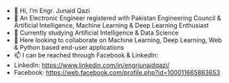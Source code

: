 - 👋 Hi, I’m Engr. Junaid Qazi 
- 👀 An Electronic Engineer registered with Pakistan Engineering Council & Artificial Intelligence, Machine Learning & Deep     Learning Enthusiast
- 🌱 Currently studying Artificial Intelligence & Data Science
- 💞️ Here looking to collaborate on Machine Learning, Deep Learning, Web & Python based end-user applications
- 📫 I can be reached through Facebook & LinkedIn: 
- LinkedIn: https://www.linkedin.com/in/engrjunaidqazi/ 
- Facebook: https://web.facebook.com/profile.php?id=100011665863653  

<!---
engr-junaid-qazi/engr-junaid-qazi is a ✨ special ✨ repository because its `README.md` (this file) appears on your GitHub profile.
You can click the Preview link to take a look at your changes.
--->
